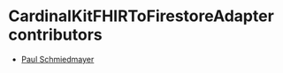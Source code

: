 <!--
                  
#
# This source file is part of the CardinalKit open-source project
#
# SPDX-FileCopyrightText: 2022 Stanford University and the project authors (see CONTRIBUTORS.md)
#
# SPDX-License-Identifier: MIT
# 
             
-->

CardinalKitFHIRToFirestoreAdapter contributors
====================

* [Paul Schmiedmayer](https://github.com/PSchmiedmayer)
